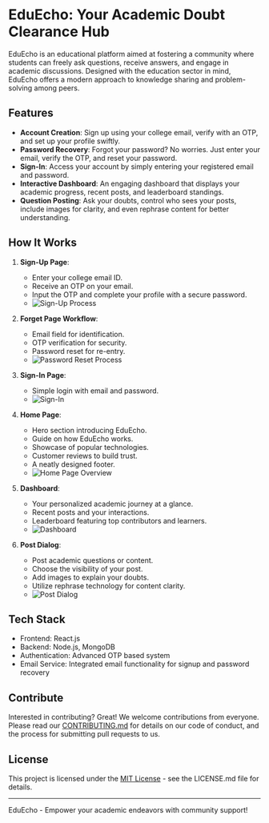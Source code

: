 # EduEcho: Your Academic Doubt Clearance Hub

EduEcho is an educational platform aimed at fostering a community where students can freely ask questions, receive answers, and engage in academic discussions. Designed with the education sector in mind, EduEcho offers a modern approach to knowledge sharing and problem-solving among peers.

## Features

- **Account Creation**: Sign up using your college email, verify with an OTP, and set up your profile swiftly.
- **Password Recovery**: Forgot your password? No worries. Just enter your email, verify the OTP, and reset your password.
- **Sign-In**: Access your account by simply entering your registered email and password.
- **Interactive Dashboard**: An engaging dashboard that displays your academic progress, recent posts, and leaderboard standings.
- **Question Posting**: Ask your doubts, control who sees your posts, include images for clarity, and even rephrase content for better understanding.

## How It Works

1. **Sign-Up Page**: 
   - Enter your college email ID.
   - Receive an OTP on your email.
   - Input the OTP and complete your profile with a secure password.
   - ![Sign-Up Process](link-to-signup-image)

2. **Forget Page Workflow**: 
   - Email field for identification.
   - OTP verification for security.
   - Password reset for re-entry.
   - ![Password Reset Process](link-to-password-reset-image)

3. **Sign-In Page**: 
   - Simple login with email and password.
   - ![Sign-In](link-to-signin-image)

4. **Home Page**: 
   - Hero section introducing EduEcho.
   - Guide on how EduEcho works.
   - Showcase of popular technologies.
   - Customer reviews to build trust.
   - A neatly designed footer.
   - ![Home Page Overview](link-to-homepage-image)

5. **Dashboard**: 
   - Your personalized academic journey at a glance.
   - Recent posts and your interactions.
   - Leaderboard featuring top contributors and learners.
   - ![Dashboard](link-to-dashboard-image)

6. **Post Dialog**: 
   - Post academic questions or content.
   - Choose the visibility of your post.
   - Add images to explain your doubts.
   - Utilize rephrase technology for content clarity.
   - ![Post Dialog](link-to-post-dialog-image)

## Tech Stack

- Frontend: React.js
- Backend: Node.js, MongoDB
- Authentication: Advanced OTP based system
- Email Service: Integrated email functionality for signup and password recovery

## Contribute

Interested in contributing? Great! We welcome contributions from everyone. Please read our [CONTRIBUTING.md](link-to-contribution-guidelines) for details on our code of conduct, and the process for submitting pull requests to us.

## License

This project is licensed under the [MIT License](link-to-license) - see the LICENSE.md file for details.

---

EduEcho - Empower your academic endeavors with community support!
